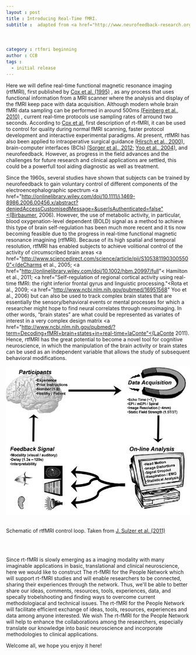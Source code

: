 ```yaml
---
layout : post
title : Introducing Real-Time fMRI.
subtitle :  adapted from <a href="http://www.neurofeedback-research.org/mediapool/106/1068657/data/Sulzer_Haller_Scharnowski_Weiskopf_-_2013_-_Neuroimage.pdf">J. Sulzer et al. (2011)</a> 



category : rtfmri beginning
author : CCB
tags :
  - initial release
---
```


Here we will define real-time functional magnetic resonance imaging (rtfMRI), first published by <a href="http://onlinelibrary.wiley.com/doi/10.1002/mrm.1910330213/abstract">Cox et al. (1995)</a> , as any process that uses functional information from a MRI scanner where the analysis and display of the fMRI keep pace with data acquisition. Although modern whole brain fMRI data sampling can be performed in around 500ms <a
href="http://www.plosone.org/article/info%3Adoi%2F10.1371%2Fjournal.pone.0015710">(Feinberg et al., 2010)</a> , current real-time protocols use sampling rates of arround two seconds. According to <a href="http://onlinelibrary.wiley.com/doi/10.1002/mrm.1910330213/abstract">Cox et al.</a> first description of rt-fMRI, it can be used to control for quality during normal fMRI scanning, faster protocol development and interactive experimental paradigms. At present, rtfMRI has also been applied to intraoperative surgical guidance <a href="http://www-users.med.cornell.edu/~jdvicto/pdfs/hiruki00.pdf">(Hirsch et al., 2000),</a> brain-computer interfaces (BCIs) <a href="http://zoology.ou.edu/pdf_documents/Neuromunch/Sorger%20et%20al%202012%20fMRI-based%20spelling.pdf">(Sorger et al.,  2012;</a> <a
href="http://www.sciencedirect.com/science/article/pii/S1053811911008585"> Yoo et al., 2004)</a>, and neurofeedback. However, as progress in the field advances and the challenges for future research and clinical applications are settled, this could be a powerfull tool aiding diagnostic as well as treatment.
<br /> 

Since the 1960s, several studies have shown that subjects can be trained by neurofeedback to gain voluntary
control of different components of the electroencephalographic spectrum <a href="http://onlinelibrary.wiley.com/doi/10.1111/j.1469-8986.2006.00456.x/abstract?deniedAccessCustomisedMessage=&userIsAuthenticated=false"<(Birbaumer, 2006)</a>. 
However, the use of metabolic activity, in particular, blood oxygenation-level dependent (BOLD) signal as a method to achieve this type of brain self-regulation has been much more recent and it tis now becoming feasible due to
 the progress in real-time functional magnetic resonance imagining (rtfMRI). Because of its high spatial and temporal resolution, rtfMRI has enabled subjects
to achieve volitional control of the activity of circumscribed brain areas <a href="http://www.sciencedirect.com/science/article/pii/S1053811903005500"<(deCharms et al., 2005;</a> <a href="http://onlinelibrary.wiley.com/doi/10.1002/hbm.20997/full"< Hamilton et al.,
2011;</a> <a href="Self-regulation of regional cortical activity
using real-time fMRI: the right inferior frontal gyrus and linguistic
processing."<Rota et al., 2009;</a> <a href="http://www.ncbi.nlm.nih.gov/pubmed/16951568" Yoo et al., 2006)</a> but can also be used to track complex brain states that are essentially the sensory/behavioral
 events or mental processes for which a researcher might hope to find neural correlates through neuroimaging. In other words, “brain states” are what could be
represented as variates of interest in a very complex design matrix <a href="http://www.ncbi.nlm.nih.gov/pubmed/?term=Decoding+fMRI+brain+states+in+real-time+laConte"<(LaConte 2011).</a>
Hence, rtfMRI has the great potential to become a novel tool for cognitive neuroscience, in which the manipulation of the brain activity or brain states
can be used as an independent variable that allows the study of subsequent behavioral modifications.


<img src="img/loop.png" />

<br /> 
<br /> 


Schematic of rtfMRI control loop. Taken from <a href="http://www.neurofeedback-research.org/mediapool/106/1068657/data/Sulzer_Haller_Scharnowski_Weiskopf_-_2013_-_Neuroimage.pdf">J. Sulzer et al. (2011)</a> 

<br /> 
<br /> 


Since rt-fMRI is slowly emerging as a imaging modality with many imaginable applications in basic, translational and clinical neuroscience, here we would like to construct The rt-fMRI for the People Network which will support rt-fMRI studies and will enable researchers to be connected, sharing their experiences through the network. Thus, we'll be able to better share our ideas, comments, resources, tools, experiences, data, and specally trobelshooting and finding ways to overcome current methodologiacal and technical issues. The rt-fMRI for the People Network will facilitate efficient exchange of ideas, tools, resources, experiences and data among anyone interested. We wish The rt-fMRI for the People Network will help to enhance the collaborations among the researchers, especially translate our knowledge into basic neuroscience and incorporate methodologies to clinical applications.

Welcome all, we hope you enjoy it here!